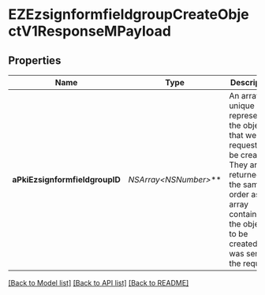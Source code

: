 # EZEzsignformfieldgroupCreateObjectV1ResponseMPayload

## Properties
Name | Type | Description | Notes
------------ | ------------- | ------------- | -------------
**aPkiEzsignformfieldgroupID** | **NSArray&lt;NSNumber*&gt;*** | An array of unique IDs representing the object that were requested to be created.  They are returned in the same order as the array containing the objects to be created that was sent in the request. | 

[[Back to Model list]](../README.md#documentation-for-models) [[Back to API list]](../README.md#documentation-for-api-endpoints) [[Back to README]](../README.md)


